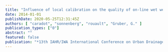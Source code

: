 ```yaml
---
title: "Influence of local calibration on the quality of on-line wet weather discharge monitoring: feedback from five international case studies."
date: 2014-01-01
publishDate: 2020-05-25T12:31:45Z
authors: [ "caradot", "sonnenberg", "rouault", "Gruber, G." ]
publication_types: ["0"]
abstract: ""
featured: false
publication: "*13th IAHR/IWA International Conference on Urban Drainage*"
---
```


